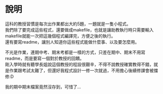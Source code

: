 # 說明
這科的教授習慣是每次出作業都出大約5題，一題就是一隻小程式。  
我們除了要完成這些程式，還要做成makefile，也就是讓助教執行時只需要輸入makefile就能一次把這幾個程式編譯完，方便之後的執行。  
還有要寫readme，讓別人知道你這些程式能做什麼事、以及要怎麼用。  

不光是作業，連期中考、期末考都是一樣的方式，只差在期中、期末不用寫readme，而是要寫一個對於教授的回饋。  
剛入學時就有聽學長姐說這個教授的程設很艱辛，不得不說教授確實教得不錯，就是作業跟考試太難了，但還好我程式設計一修一次就過，不用擔心後續修課會被擋修:D  

我的期中期末檔案竟然沒存到，可惜了...  